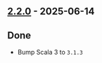 ## [2.2.0](https://github.com/Kevin-Lee/logger-f/issues?q=is%3Aissue%20is%3Aclosed%20milestone%3Av2-m1-25) - 2025-06-14

## Done
* Bump Scala 3 to `3.1.3`
